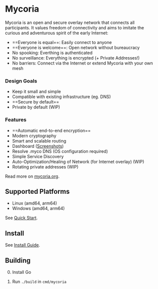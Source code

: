# Mycoria

Mycoria is an open and secure overlay network that connects all participants. It values freedom of connectivity and aims to imitate the curious and adventurous spirit of the early Internet:

- ==Everyone is equal==: Easily connect to anyone
- ==Everyone is welcome==: Open network without bureaucracy
- No spooking: Everthing is authenticated
- No surveillance: Everything is encrypted (+ Private Addresses!)
- No barriers: Connect via the Internet or extend Mycoria with your own mesh

### Design Goals

- Keep it small and simple
- Compatible with existing infrastructure (eg. DNS)
- ==Secure by default==
- Private by default (WIP)

### Features

- ==Automatic end-to-end encryption==
- Modern cryptography
- Smart and scalable routing
- Dashboard ([Screenshots](https://mycoria.org/#dashboard-impressions))
- Resolve .myco DNS (OS configuration required)
- Simple Service Discovery
- Auto-Optimization/Healing of Network (for Internet overlay) (WIP)
- Rotating private addresses (WIP)

Read more on [mycoria.org](https://mycoria.org).

## Supported Platforms

- Linux (amd64, arm64)
- Windows (amd64, arm64)

See [Quick Start](https://mycoria.org/quick-start/).

## Install

See [Install Guide](https://mycoria.org/install/).

## Building

0. Install Go

1. Run `./build` in `cmd/mycoria`
